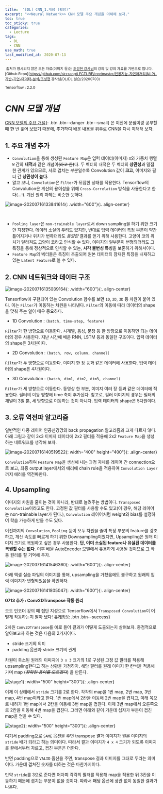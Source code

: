 ```yaml
---
title:  "[DL] CNN_1.개념 (확장)"
excerpt: "<<Neural Network>> CNN 모델 주요 개념을 이해해 보자."
toc: true
toc_sticky: true
categories:
  - Lecture
tags:
  - DL
  - CNN
use_math: true
last_modified_at: 2020-07-13
---
```




<sup> 출처가 명시되지 않은 모든 자료(이미지 등)는 [조성현 강사님](https://blog.naver.com/chunjein)의 강의 및 강의 자료를 기반으로 합니다.</sup> <sup>[Github Repo](https://github.com/sirzzang/LECTURE/tree/master/인공지능-자연어처리(NLP)-기반-기업-데이터-분석/조성현 강사님/DL/DL 실습/20200703)</sup>

<sup>Tensorflow : 2.2.0</sup>

# _CNN 모델 개념_



 [CNN 모델의 주요 개념](https://sirzzang.github.io/lecture/Lecture-Tensorflow-CNN-concept/){: .btn .btn--danger .btn--small} 은 이전에 문쌤이랑 공부할 때 한 번 훑어 보았기 때문에, 추가하여 배운 내용을 위주로 CNN을 다시 이해해 보자.



## 1. 주요 개념 추가



* `Convolution`을 통해 생성된 `Feature Map`은 입력 데이터(이미지) `X`와 가중치 행렬 `W` 간의 **내적**과 같은 개념이~~(라고 한)~~다. 두 벡터의 내적은 두 벡터의 **상관성**과 밀접한 관계가 있으므로, 서로 겹치는 부분일수록 Convolution 값이 **크고**, 이미지와 필터 간 **상관성이 높다**.
* 알고 보니, `Convolution`은 `Filter`가 뒤집힌 상태를 적용한다. Tensorflow의 Convolution은 계산의 용이성을 위해 `Cross-Correlation` 방식을 사용한다고 한다(...!). 계산 원리 자체는 비슷한 듯하다.



![image-20200716133841614]({{site.url}}/assets/images/image-20200716133841614.png){: .width="600"}{:. align-center}

<br>

* `Pooling layer`은 `non-trainable layer`로서 down sampling을 하기 위한 크기만 지정한다. 데이터 소실의 우려도 있지만, 반대로 입력 데이터의 특정 부분이 약간 틀어지거나 위치가 변하더라도 *동일한* 결과를 얻기 위해 사용한다. 고양이 코의 위치가 달라져도 고양이 코라고 인식할 수 있다. 이미지의 일부분이 변형되더라도 그 특징을 통해 정상적으로 인식할 수 있는, **시각 불변성 특성**을 보존하기 위해서이다.
* `Feature Map`의 벡터들은 특징이 추출되어 원본 데이터의 잠재된 특징을 내재하고 있는 `Latent Feature`로 볼 수 있다.



## 2. CNN 네트워크와 데이터 구조



![image-20200716135039164]({{site.url}}/assets/images/image-20200716135039164.png){: .width="600"}{:. align-center}



 Tensorflow에 구현되어 있는 Convolution 함수를 보면 `1D`, `2D`, `3D` 등 차원이 붙어 있다. 이는 `Filter`가 이동하는 차원을 나타낸다. `Filter`의 이동에 따라 데이터의 shape을 맞춰 주는 일이 매우 중요하다.



* 1D Convolution : `(batch, time-step, feature)`

 `Filter`가 한 방향으로 이동한다. 시계열, 음성, 문장 등 한 방향으로 이동하면 되는 데이터의 경우 사용한다. 지난 시간에 배운 RNN, LSTM 등과 동일한 구조이다. 입력 데이터의 shape은 3차원이다. 



* 2D Convolution : `(batch, row, column, channel)`

 `Filter`가 두 방향으로 이동한다. 이미지 한 장 등과 같은 데이터에 사용한다.  입력 데이터의 shape은 4차원이다.



* 3D Convolution : `(batch, dim1, dim2, dim3, channel)`

 `Filter`가 세 방향으로 이동한다. 동영상 한 부분, 이미지 여러 장 등과 같은 데이터에 적용한다. 필터의 이동 방향에 time 축이 추가된다. 참고로, 컬러 이미지의 경우는 필터의 채널이 3일 뿐, 세 방향으로 이동하는 것이 아니다. 입력 데이터의 shape은 5차원이다.



## 3. 오류 역전파 알고리즘



 일반적인 다중 레이어 인공신경망의 back propagation 알고리즘과 크게 다르지 않다. 아래 그림과 같이 3x3 이미지 데이터에 2x2 필터를 적용해 2x2 `Feature Map`을 생성하는 네트워크를 생각해 보자.



![image-20200716140519522]({{site.url}}/assets/images/image-20200716140519522.png){: width="400" height="400"}{: .align-center}



 `Convolution`하여 `Feature Map`을 생성해 내는 과정 자체를 레이어 간 connection으로 보고, 최종 output layer에서의 에러에 chain rule을 적용하여 `Convolution Layer`까지 에러를 역전파한다. 





## 4. Upsampling



 이미지의 차원을 줄이는 것이 아니라, 반대로 늘려주는 방법이다. `Transposed Convolution`이라고도 한다. 고정된 값 필터를 사용할 수도 있고(이 경우, 해당 레이어는 non-trainable layer가 된다.), `Convolution` 레이어처럼 weight와 bias를 설정하여 학습 가능하게 만들 수도 있다.

 이전까지의 `Convolution`, `Pooling` 등이 모두 차원을 줄여 특정 부분의 feature를 강조하고, 계산 속도를 빠르게 하기 위한 Downsampling이었다면, Upsampling은 원래 이미지 크기로 복원하고 싶은 경우 사용한다. **단, 이미 소실된 feature나 유실된 데이터를 복원할 수는 없다.** 이후 배울 AutoEncoder 모델에서 유용하게 사용될 것이므로 그 작동 원리를 잘 기억해 두자.



![image-20200716141546360]({{site.url}}/assets/images/image-20200716141546360.png){: .width="600"}{:. align-center}





 아래 엑셀 실습 파일의 이미지를 통해, upsampling을 거쳤음에도 불구하고 원래의 입력 이미지가 변형되었음을 확인하자.



![image-20200716141805047]({{site.url}}/assets/images/image-20200716141805047.png){: .width="600"}{:. align-center}



**0713 추가 : Conv2DTranspose 작동 원리**



 오토 인코더 강의 때 집단 지성으로 Tensorflow에서 `Transposed Convolution`이 어떻게 작동하는지 알아 냈다!  [유레카!](https://www.tensorflow.org/api_docs/python/tf/keras/layers/Conv2DTranspose){: .btn .btn--success}  



 2차원 `Conv2DTranspose`를 예로 들어 결과가 어떻게 도출되는지 살펴보자. 중점적으로 알아보고자 하는 것은 다음의 2가지이다.

* stride 크기의 의미
* padding 옵션과 stride 크기의 관계



 

 차원이 축소된 원래의 이미지에 `3 x 3` 크기의 1로 구성된 고정 값 필터를 적용해 upsampling한다고 하는 상황을 가정하자. 해당 필터를 원래 이미지 한 칸씩을 적용해 가며 map (*~~정확한 용어를 모르겠다~~*) 을 만든다.



![stage1]({{site.url}}/assets/images/conv2d-transpose-1.png){: width="500" height="300"}{: .align-center}



 이제 이 상태에서 `stride` 크기를 2로 한다. 각각의 map을 1번 map, 2번 map, 3번 map, 4번 map이라고 한다. 1번 map에서 2칸을 이동해 2번 map을 겹치고, 아래 쪽으로 내려가 1번 map에서 2칸을 이동해 3번 map을 겹친다. 이제 3번 map에서 오른쪽으로 2칸을 이동해 4번 map을 겹친다. 그러면 아래와 같이 가운데 십자가 부분이 겹친 map을 얻을 수 있다.



![stage2]({{site.url}}/assets/images/conv2d-transpose-2.png){: width="500" height="300"}{: .align-center}



 여기서 padding으로 `SAME` 옵션을 주면 transpose 결과 이미지가 원본 이미지의 `stride` 배가 되라고 하는 의미이다. 따라서 결과 이미지가 `4 x 4` 크기가 되도록 이미지를 끝에서부터 자르고, 겹친 부분은 더한다.

 반면 padding으로 `VALID` 옵션을 주면, transpose 결과 이미지를 그대로 두라는 의미이다. 가운데 겹쳐진 숫자를 더하는 것은 마찬가지이다. 



 만약 `stride`를 3으로 준다면 어차피 각각의 필터를 적용해 map을 적용한 뒤 3칸을 이동하기 때문에 겹치는 부분이 없을 것이다. 따라서 패딩 옵션에 상관 없이 동일한 결과가 나온다.